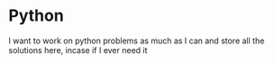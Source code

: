 # Python
I want to work on python problems as much as I can and store all the solutions here, incase if I ever need it
